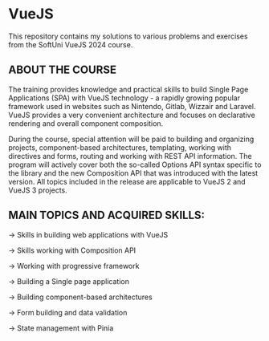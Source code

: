 # VueJS
This repository contains my solutions to various problems and exercises from the SoftUni VueJS 2024 course.

## ABOUT THE COURSE
The training provides knowledge and practical skills to build Single Page Applications (SPA) with VueJS technology - a rapidly growing popular framework used in websites such as Nintendo, Gitlab, Wizzair and Laravel. VueJS provides a very convenient architecture and focuses on declarative rendering and overall component composition.

During the course, special attention will be paid to building and organizing projects, component-based architectures, templating, working with directives and forms, routing and working with REST API information. The program will actively cover both the so-called Options API syntax specific to the library and the new Composition API that was introduced with the latest version. All topics included in the release are applicable to VueJS 2 and VueJS 3 projects.

## MAIN TOPICS AND ACQUIRED SKILLS:
-> Skills in building web applications with VueJS

-> Skills working with Composition API

-> Working with progressive framework

-> Building a Single page application

-> Building component-based architectures

-> Form building and data validation

-> State management with Pinia
